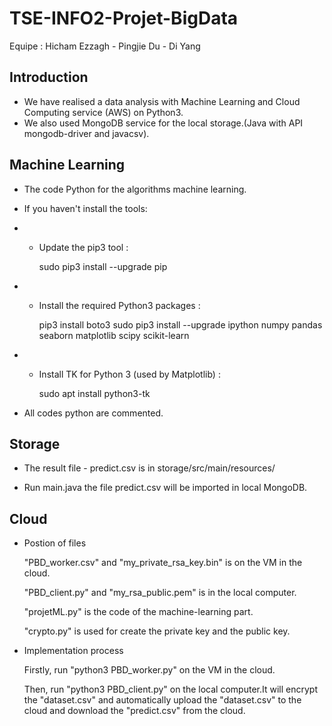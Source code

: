 # TSE-INFO2-Projet-BigData

Equipe : Hicham Ezzagh - Pingjie Du - Di Yang

## Introduction

- We have realised a data analysis with Machine Learning and Cloud Computing service (AWS) on Python3.
- We also used MongoDB service for the local storage.(Java with API mongodb-driver and javacsv).

## Machine Learning

- The code Python for the algorithms machine learning.

- If you haven't install the tools:

- - Update the pip3 tool :

    sudo pip3 install --upgrade pip 
    
- - Install the required Python3 packages :

    pip3 install boto3
    sudo pip3 install --upgrade ipython numpy pandas seaborn matplotlib scipy scikit-learn 
    
- - Install TK for Python 3 (used by Matplotlib) :

    sudo apt install python3-tk

- All codes python are commented.
  
## Storage

- The result file - predict.csv is in storage/src/main/resources/  

- Run main.java the file predict.csv will be imported in local MongoDB.

## Cloud

- Postion of files

  "PBD_worker.csv" and "my_private_rsa_key.bin" is on the VM in the cloud.
  
  "PBD_client.py" and "my_rsa_public.pem" is in the local computer.
  
  "projetML.py" is the code of the machine-learning part.
  
  "crypto.py" is used for create the private key and the public key.
  

- Implementation process

  Firstly, run "python3 PBD_worker.py" on the VM in the cloud.
  
  Then, run "python3 PBD_client.py" on the local computer.It will encrypt the "dataset.csv" and automatically upload the "dataset.csv" to the cloud and download the "predict.csv" from the cloud.
  
